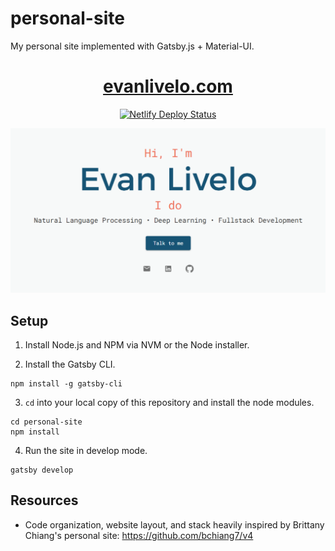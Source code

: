 # personal-site
My personal site implemented with Gatsby.js + Material-UI.

<h1 align="center">
  <a href="https://www.evanlivelo.com" target="_blank">
    evanlivelo.com
  </a>
</h1>
           
<p align="center">
  <a href="https://app.netlify.com/sites/evanlivelo/deploys" target="_blank">
    <img src="https://api.netlify.com/api/v1/badges/128df218-f42d-4e17-85ca-643ed7125fce/deploy-status" alt="Netlify Deploy Status" />
  </a>
</p>

<p align="center">
  <img src="https://raw.githubusercontent.com/Vandenn/personal-site/master/src/images/og.png" alt="Preview" />
</p>

## Setup

1. Install Node.js and NPM via NVM or the Node installer.

2. Install the Gatsby CLI.

```
npm install -g gatsby-cli
```

3. `cd` into your local copy of this repository and install the node modules.

```
cd personal-site
npm install
```

4. Run the site in develop mode.

```
gatsby develop
```

## Resources
* Code organization, website layout, and stack heavily inspired by Brittany Chiang's personal site: https://github.com/bchiang7/v4
